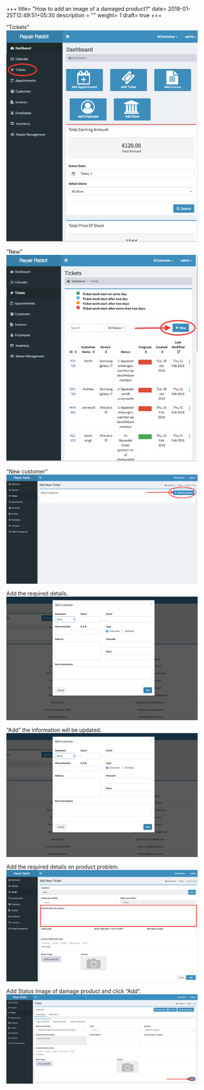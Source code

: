 +++
title= "How to add an image of a damaged product?"
date= 2018-01-25T12:49:51+05:30
description = ""
weight= 1
draft= true
+++

“Tickets”  
![How to add an image of a damaged product?](/images/products/how_can_i_add_image_of_damaged_product/go_to_tickets.png)

“New”
![How to add an image of a damaged product?](/images/products/how_can_i_add_image_of_damaged_product/click_new.png)

“New customer”
![How to add an image of a damaged product?](/images/products/how_can_i_add_image_of_damaged_product/add_new_customer.png)

Add the required details.
![How to add an image of a damaged product?](/images/products/how_can_i_add_image_of_damaged_product/fill_required_details_and_add.png)

“Add” the information will be updated.
![How to add an image of a damaged product?](/images/products/how_can_i_add_image_of_damaged_product/fill_required_details_and_add.png)

Add the  required details on  product problem.
![How to add an image of a damaged product?](/images/products/how_can_i_add_image_of_damaged_product/product_details.png)

Add Status Image of damage product and click “Add”.
![How to add an image of a damaged product?](/images/products/how_can_i_add_image_of_damaged_product/edit_image_and_edit.png)






